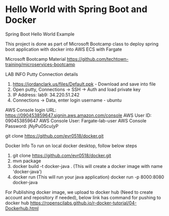 # Hello World with Spring Boot and Docker
Spring Boot Hello World Example 

This project is done as part of Microsoft Bootcamp class to deploy spring boot application with docker into AWS ECS with Fargate

Microsoft Bootcamp Material
https://github.com/techtown-training/microservices-bootcamp

 LAB INFO
 Putty Connection details
 1. https://jordanclark.us/files/Default.ppk - Download and save into file
 2. Open putty, Connections -> SSH -> Auth and load private key
 3. IP Address: lab9: 34.220.51.242
 4. Connections -> Data, enter login username - ubuntu
 
 AWS Console login
 URL: https://090453859647.signin.aws.amazon.com/console
 AWS User ID: 090453859647
 AWS Console User: Fargate-lab-user
 AWS Console Password: jNyPu0Scu(yP
 
 git clone https://github.com/evr0518/docker.git
 
 Docker Info
 To run on local docker desktop, follow below steps
 1. git clone https://github.com/evr0518/docker.git
 2. mvn package
 3. docker build -t docker-java . (This will create a docker image with name 'docker-java')
 4. docker run (This will run your java application)  docker run -p 8000:8080 docker-java 
 
 For Publishing docker image, we upload to docker hub (Need to create account and repository if needed), below link has command for      pushing to docker hub 
 https://ropenscilabs.github.io/r-docker-tutorial/04-Dockerhub.html
 


